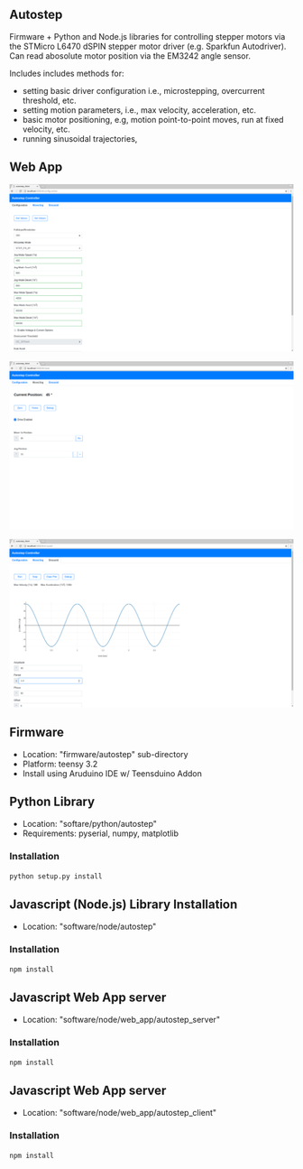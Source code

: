 ## Autostep 

Firmware + Python and Node.js libraries for controlling stepper motors via the
STMicro L6470 dSPIN stepper motor driver (e.g. Sparkfun Autodriver).  Can read
abosolute motor position via the EM3242 angle sensor. 

Includes includes methods for:  
* setting basic driver configuration i.e., microstepping, overcurrent threshold, etc.
* setting motion parameters, i.e.,  max velocity, acceleration, etc. 
* basic motor positioning, e.g,  motion point-to-point moves, run at fixed velocity, etc. 
* running sinusoidal trajectories, 

## Web App

![screenshot_1](images/webapp_screenshot_1.png)

![screenshot_1](images/webapp_screenshot_2.png)

![screenshot_1](images/webapp_screenshot_3.png)

## Firmware

* Location: "firmware/autostep" sub-directory
* Platform: teensy 3.2
* Install using Aruduino IDE w/ Teensduino Addon

## Python Library

* Location: "softare/python/autostep"
* Requirements: pyserial, numpy, matplotlib

### Installation


```bash
python setup.py install
```

## Javascript (Node.js) Library Installation

* Location: "software/node/autostep"

### Installation

```bash
npm install
```

## Javascript Web App server 

* Location: "software/node/web_app/autostep_server"

### Installation

```bash
npm install
```


## Javascript Web App server 

* Location: "software/node/web_app/autostep_client"

### Installation

```bash
npm install
```




